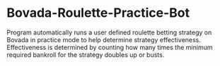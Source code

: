 # Bovada-Roulette-Practice-Bot

Program automatically runs a user defined roulette betting strategy on Bovada in practice mode to help determine strategy effectiveness. Effectiveness is determined by counting how many times the minimum required bankroll for the strategy doubles up or busts.
